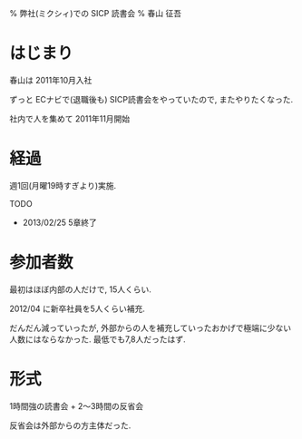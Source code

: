 % 弊社(ミクシィ)での SICP 読書会
% 春山 征吾

# はじまり

春山は 2011年10月入社

ずっと ECナビで(退職後も) SICP読書会をやっていたので, またやりたくなった.

社内で人を集めて 2011年11月開始


# 経過

週1回(月曜19時すぎより)実施.

TODO

* 2013/02/25 5章終了

# 参加者数

最初はほぼ内部の人だけで, 15人くらい.

2012/04 に新卒社員を5人くらい補充.

だんだん減っていったが, 外部からの人を補充していったおかげで極端に少ない人数にはならなかった. 最低でも7,8人だったはず.

# 形式

1時間強の読書会 + 2〜3時間の反省会

反省会は外部からの方主体だった.
